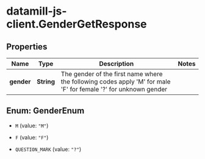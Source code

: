 # datamill-js-client.GenderGetResponse

## Properties
Name | Type | Description | Notes
------------ | ------------- | ------------- | -------------
**gender** | **String** | The gender of the first name where the following codes apply &#39;M&#39; for male &#39;F&#39; for female &#39;?&#39; for unknown gender  | 


<a name="GenderEnum"></a>
## Enum: GenderEnum


* `M` (value: `"M"`)

* `F` (value: `"F"`)

* `QUESTION_MARK` (value: `"?"`)




